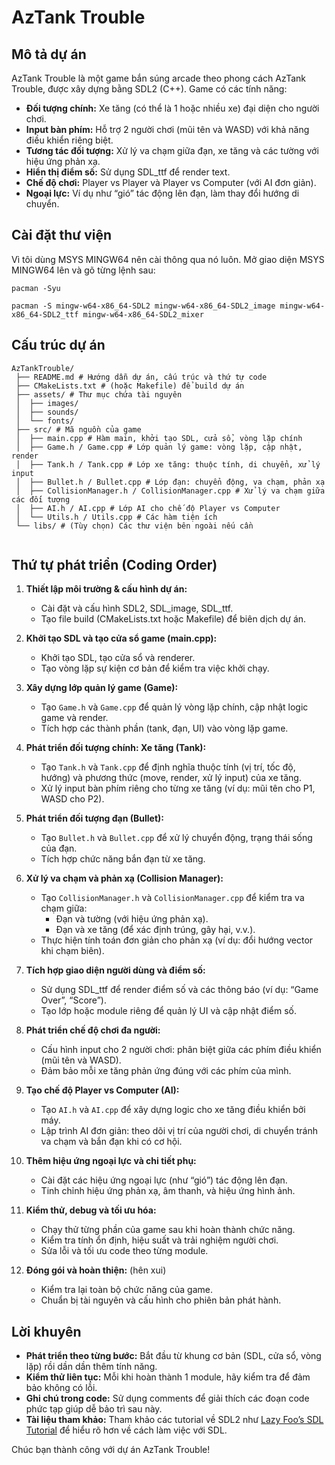 # AzTank Trouble

## Mô tả dự án
AzTank Trouble là một game bắn súng arcade theo phong cách AzTank Trouble, được xây dựng bằng SDL2 (C++). Game có các tính năng:
- **Đối tượng chính:** Xe tăng (có thể là 1 hoặc nhiều xe) đại diện cho người chơi.
- **Input bàn phím:** Hỗ trợ 2 người chơi (mũi tên và WASD) với khả năng điều khiển riêng biệt.
- **Tương tác đối tượng:** Xử lý va chạm giữa đạn, xe tăng và các tường với hiệu ứng phản xạ.
- **Hiển thị điểm số:** Sử dụng SDL_ttf để render text.
- **Chế độ chơi:** Player vs Player và Player vs Computer (với AI đơn giản).
- **Ngoại lực:** Ví dụ như “gió” tác động lên đạn, làm thay đổi hướng di chuyển.

## Cài đặt thư viện
Vì tôi dùng MSYS MINGW64 nên cài thông qua nó luôn. Mở giao diện MSYS MINGW64 lên và gõ từng lệnh sau:
```basg
pacman -Syu

pacman -S mingw-w64-x86_64-SDL2 mingw-w64-x86_64-SDL2_image mingw-w64-x86_64-SDL2_ttf mingw-w64-x86_64-SDL2_mixer
```



## Cấu trúc dự án
```plaintext
AzTankTrouble/
 ├── README.md # Hướng dẫn dự án, cấu trúc và thứ tự code 
 ├── CMakeLists.txt # (hoặc Makefile) để build dự án 
 ├── assets/ # Thư mục chứa tài nguyên 
 │  ├── images/ 
 │  ├── sounds/ 
 │  └── fonts/ 
 ├── src/ # Mã nguồn của game 
 │  ├── main.cpp # Hàm main, khởi tạo SDL, cửa sổ, vòng lặp chính 
 │  ├── Game.h / Game.cpp # Lớp quản lý game: vòng lặp, cập nhật, render 
 │  ├── Tank.h / Tank.cpp # Lớp xe tăng: thuộc tính, di chuyển, xử lý input 
 │  ├── Bullet.h / Bullet.cpp # Lớp đạn: chuyển động, va chạm, phản xạ 
 │  ├── CollisionManager.h / CollisionManager.cpp # Xử lý va chạm giữa các đối tượng 
 │  ├── AI.h / AI.cpp # Lớp AI cho chế độ Player vs Computer 
 │  └── Utils.h / Utils.cpp # Các hàm tiện ích 
 └── libs/ # (Tùy chọn) Các thư viện bên ngoài nếu cần
 
```


## Thứ tự phát triển (Coding Order)
1. **Thiết lập môi trường & cấu hình dự án:**
   - Cài đặt và cấu hình SDL2, SDL_image, SDL_ttf.
   - Tạo file build (CMakeLists.txt hoặc Makefile) để biên dịch dự án.

2. **Khởi tạo SDL và tạo cửa sổ game (main.cpp):**
   - Khởi tạo SDL, tạo cửa sổ và renderer.
   - Tạo vòng lặp sự kiện cơ bản để kiểm tra việc khởi chạy.

3. **Xây dựng lớp quản lý game (Game):**
   - Tạo `Game.h` và `Game.cpp` để quản lý vòng lặp chính, cập nhật logic game và render.
   - Tích hợp các thành phần (tank, đạn, UI) vào vòng lặp game.

4. **Phát triển đối tượng chính: Xe tăng (Tank):**
   - Tạo `Tank.h` và `Tank.cpp` để định nghĩa thuộc tính (vị trí, tốc độ, hướng) và phương thức (move, render, xử lý input) của xe tăng.
   - Xử lý input bàn phím riêng cho từng xe tăng (ví dụ: mũi tên cho P1, WASD cho P2).

5. **Phát triển đối tượng đạn (Bullet):**
   - Tạo `Bullet.h` và `Bullet.cpp` để xử lý chuyển động, trạng thái sống của đạn.
   - Tích hợp chức năng bắn đạn từ xe tăng.

6. **Xử lý va chạm và phản xạ (Collision Manager):**
   - Tạo `CollisionManager.h` và `CollisionManager.cpp` để kiểm tra va chạm giữa:
     - Đạn và tường (với hiệu ứng phản xạ).
     - Đạn và xe tăng (để xác định trúng, gây hại, v.v.).
   - Thực hiện tính toán đơn giản cho phản xạ (ví dụ: đổi hướng vector khi chạm biên).

7. **Tích hợp giao diện người dùng và điểm số:**
   - Sử dụng SDL_ttf để render điểm số và các thông báo (ví dụ: “Game Over”, “Score”).
   - Tạo lớp hoặc module riêng để quản lý UI và cập nhật điểm số.

8. **Phát triển chế độ chơi đa người:**
   - Cấu hình input cho 2 người chơi: phân biệt giữa các phím điều khiển (mũi tên và WASD).
   - Đảm bảo mỗi xe tăng phản ứng đúng với các phím của mình.

9. **Tạo chế độ Player vs Computer (AI):**
   - Tạo `AI.h` và `AI.cpp` để xây dựng logic cho xe tăng điều khiển bởi máy.
   - Lập trình AI đơn giản: theo dõi vị trí của người chơi, di chuyển tránh va chạm và bắn đạn khi có cơ hội.

10. **Thêm hiệu ứng ngoại lực và chi tiết phụ:**
    - Cài đặt các hiệu ứng ngoại lực (như “gió”) tác động lên đạn.
    - Tinh chỉnh hiệu ứng phản xạ, âm thanh, và hiệu ứng hình ảnh.

11. **Kiểm thử, debug và tối ưu hóa:**
    - Chạy thử từng phần của game sau khi hoàn thành chức năng.
    - Kiểm tra tính ổn định, hiệu suất và trải nghiệm người chơi.
    - Sửa lỗi và tối ưu code theo từng module.

12. **Đóng gói và hoàn thiện:** (hên xui)
    - Kiểm tra lại toàn bộ chức năng của game.
    - Chuẩn bị tài nguyên và cấu hình cho phiên bản phát hành.

## Lời khuyên
- **Phát triển theo từng bước:** Bắt đầu từ khung cơ bản (SDL, cửa sổ, vòng lặp) rồi dần dần thêm tính năng.
- **Kiểm thử liên tục:** Mỗi khi hoàn thành 1 module, hãy kiểm tra để đảm bảo không có lỗi.
- **Ghi chú trong code:** Sử dụng comments để giải thích các đoạn code phức tạp giúp dễ bảo trì sau này.
- **Tài liệu tham khảo:** Tham khảo các tutorial về SDL2 như [Lazy Foo’s SDL Tutorial](http://lazyfoo.net/tutorials/SDL/) để hiểu rõ hơn về cách làm việc với SDL.

Chúc bạn thành công với dự án AzTank Trouble!
